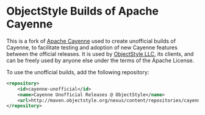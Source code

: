 <!--
	Licensed to the Apache Software Foundation (ASF) under one
	or more contributor license agreements.  See the NOTICE file
	distributed with this work for additional information
	regarding copyright ownership.  The ASF licenses this file
	to you under the Apache License, Version 2.0 (the
	"License"); you may not use this file except in compliance
	with the License.  You may obtain a copy of the License at
	
	http://www.apache.org/licenses/LICENSE-2.0
	
	Unless required by applicable law or agreed to in writing,
	software distributed under the License is distributed on an
	"AS IS" BASIS, WITHOUT WARRANTIES OR CONDITIONS OF ANY
	KIND, either express or implied.  See the License for the
	specific language governing permissions and limitations
	under the License.   
-->
ObjectStyle Builds of Apache Cayenne
======================================

This is a fork of [Apache Cayenne](http://cayenne.apache.org/) used to create unofficial builds of Cayenne, 
to facilitate testing and adoption of new Cayenne features between the official releases. It is used by 
[ObjectStyle LLC](http://objectstyle.com), its clients, and can be freely used by anyone else under the terms
of the Apache License.

To use the unofficial builds, add the following repository:

```xml
<repository>
	<id>cayenne-unofficial</id>
	<name>Cayenne Unofficial Releases @ ObjectStyle</name>
	<url>http://maven.objectstyle.org/nexus/content/repositories/cayenne-unofficial/</url>
</repository>
```

